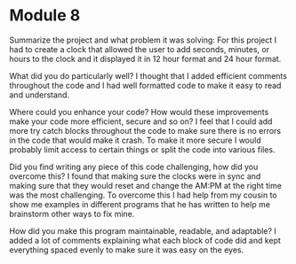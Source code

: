 # Module 8
Summarize the project and what problem it was solving:
  For this project I had to create a clock that allowed the user to add seconds, minutes, or hours to the clock and it displayed it in 12 hour format and 24 hour format. 

What did you do particularly well?
  I thought that I added efficient comments throughout the code and I had well formatted code to make it easy to read and understand.

Where could you enhance your code? How would these improvements make your code more efficient, secure and so on?
  I feel that I could add more try catch blocks throughout the code to make sure there is no errors in the code that would make it crash. To make it more secure I would    
  probably limit access to certain things or split the code into various files.

Did you find writing any piece of this code challenging, how did you overcome this?
  I found that making sure the clocks were in sync and making sure that they would reset and change the AM:PM at the right time was the most challenging. To overcome this I had 
  help from my cousin to show me examples in different programs that he has written to help me brainstorm other ways to fix mine. 

How did you make this program maintainable, readable, and adaptable?
  I added a lot of comments explaining what each block of code did and kept everything spaced evenly to make sure it was easy on the eyes. 
